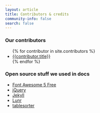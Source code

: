 ```yaml
---
layout: article
title: Contributors & credits
community-info: false
search: false
---
```


<div class="contributions">

### Our contributors

  <ul>
  {% for contributor in site.contributors %}
    <li><a href="{{contributor.url | prepend: site.baseurl}}">{{contributor.title}}</a></li>
  {% endfor %}
  </ul>

### Open source stuff we used in docs

  * [Font Awesome 5 Free](https://fontawesome.com/)
  * [jQuery](https://jquery.com/)
  * [Jekyll](https://jekyllrb.com/)
  * [Lunr](https://lunrjs.com/)
  * [tablesorter](https://github.com/mottie/tablesorter)

</div>